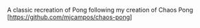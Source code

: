 A classic recreation of Pong following my creation of Chaos Pong [https://github.com/mjcampos/chaos-pong]
